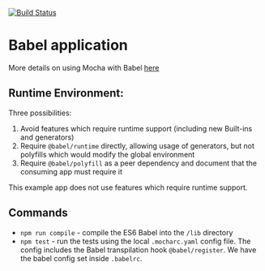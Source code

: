 [![Build Status](https://travis-ci.org/earth001/javascript-learning.svg?branch=master)](https://travis-ci.org/earth001/javascript-learning)
# Babel application

More details on using Mocha with Babel [here](https://mochajs.org/#-require-module-r-module)

## Runtime Environment:

Three possibilities:
1. Avoid features which require runtime support (including new Built-ins and generators)
2. Require `@babel/runtime` directly, allowing usage of generators, but not polyfills which would modify the global environment
3. Require `@babel/polyfill` as a peer dependency and document that the consuming app must require it

This example app does not use features which require runtime support.

## Commands

- `npm run compile` - compile the ES6 Babel into the `/lib` directory
- `npm test` - run the tests using the local `.mocharc.yaml` config file. The config includes the Babel transpilation hook `@babel/register`. We have the babel config set inside `.babelrc`.
